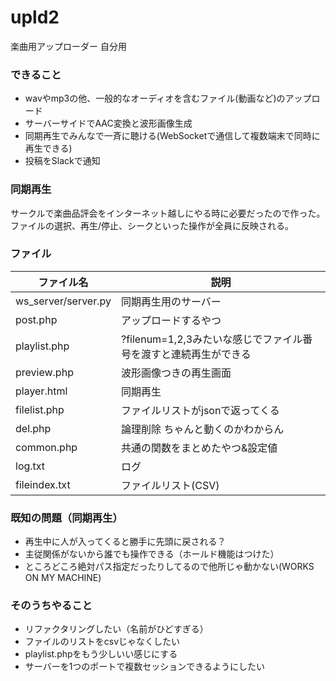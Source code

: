 # upld2
楽曲用アップローダー 自分用

### できること
- wavやmp3の他、一般的なオーディオを含むファイル(動画など)のアップロード
- サーバーサイドでAAC変換と波形画像生成
- 同期再生でみんなで一斉に聴ける(WebSocketで通信して複数端末で同時に再生できる)
- 投稿をSlackで通知

### 同期再生
サークルで楽曲品評会をインターネット越しにやる時に必要だったので作った。ファイルの選択、再生/停止、シークといった操作が全員に反映される。

### ファイル
|ファイル名|説明|
|----|----|
|ws_server/server.py|同期再生用のサーバー|
|post.php|アップロードするやつ|
|playlist.php|?filenum=1,2,3みたいな感じでファイル番号を渡すと連続再生ができる|
|preview.php|波形画像つきの再生画面|
|player.html|同期再生|
|filelist.php|ファイルリストがjsonで返ってくる|
|del.php|論理削除 ちゃんと動くのかわからん|
|common.php|共通の関数をまとめたやつ&設定値|
|log.txt|ログ|
|fileindex.txt|ファイルリスト(CSV)|


### 既知の問題（同期再生）
- 再生中に人が入ってくると勝手に先頭に戻される？
- 主従関係がないから誰でも操作できる（ホールド機能はつけた）
- ところどころ絶対パス指定だったりしてるので他所じゃ動かない(WORKS ON MY MACHINE)

### そのうちやること
- リファクタリングしたい（名前がひどすぎる）
- ファイルのリストをcsvじゃなくしたい
- playlist.phpをもう少しいい感じにする
- サーバーを1つのポートで複数セッションできるようにしたい
